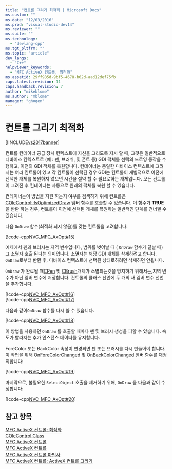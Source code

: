 ```yaml
---
title: "컨트롤 그리기 최적화 | Microsoft Docs"
ms.custom: ""
ms.date: "12/03/2016"
ms.prod: "visual-studio-dev14"
ms.reviewer: ""
ms.suite: ""
ms.technology: 
  - "devlang-cpp"
ms.tgt_pltfrm: ""
ms.topic: "article"
dev_langs: 
  - "C++"
helpviewer_keywords: 
  - "MFC ActiveX 컨트롤, 최적화"
ms.assetid: 29ff985d-9bf5-4678-b62d-aad12def75fb
caps.latest.revision: 11
caps.handback.revision: 7
author: "mikeblome"
ms.author: "mblome"
manager: "ghogen"
---
```

# 컨트롤 그리기 최적화
[!INCLUDE[vs2017banner](../assembler/inline/includes/vs2017banner.md)]

컨트롤 컨테이너 공급 장치 컨텍스트에 자신을 그리도록 지시 할 때, 그것은 일반적으로 디바이스 컨텍스트로 \(예 : 펜, 브러쉬, 및 폰트 등\) GDI 객체를 선택의 드로잉 동작을 수행하고, 이전의 GDI 객체를 복원합니다.  컨테이너는 동일한 디바이스 컨텍스트에 그려지는 여러 컨트롤이 있고 각 컨트롤이 선택된 경우 GDI는 컨트롤이 개별적으로 이전에 선택한 개체를 복원하지 않으면 시간을 절약 할 수 필요로하는 개체입니다.  모든 컨트롤이 그려진 후 컨테이너는 자동으로 원래의 객체를 복원 할 수 있습니다.  
  
 컨테이너는이 방법을 지원 하는지 여부를 검색하기 위해 컨트롤은  [COleControl::IsOptimizedDraw](../Topic/COleControl::IsOptimizedDraw.md) 멤버 함수를 호출할 수 있습니다.  이 함수가  **TRUE**을  반환 하는 경우, 컨트롤이 이전에 선택된 개체를 복원하는 일반적인 단계를 건너뛸 수 있습니다.  
  
 다음  `OnDraw`  함수\(최적화 되지 않음\)를 갖는 컨트롤을 고려합니다:  
  
 [!code-cpp[NVC_MFC_AxOpt#15](../mfc/codesnippet/CPP/optimizing-control-drawing_1.cpp)]  
  
 예제에서 펜과 브러시는 지역 변수입니다, 범위를 벗어날 때 \( `OnDraw` 함수가 끝날 때\) 그 소멸자 호출 된다는 의미입니다.  소멸자는 해당 GDI 개체를 삭제하려고 합니다.  `OnDraw`로부터 반환 후, 디바이스 컨텍스트에 선택된 상태로하려면 삭제하면 안됩니다.  
  
 `OnDraw` 가 완료될 때[CPen](../mfc/reference/cpen-class.md) 및  [CBrush](../mfc/reference/cbrush-class.md)개체가 소멸되는것을 방지하기 위해서는,지역 변수가 아닌 멤버 변수에 저장합니다.  컨트롤의 클래스 선언에 두 개의 새 멤버 변수 선언을 추가합니다.  
  
 [!code-cpp[NVC_MFC_AxOpt#16](../mfc/codesnippet/CPP/optimizing-control-drawing_2.h)]  
[!code-cpp[NVC_MFC_AxOpt#17](../mfc/codesnippet/CPP/optimizing-control-drawing_3.h)]  
  
 다음과 같이`OnDraw` 함수를 다시 쓸 수 있습니다.  
  
 [!code-cpp[NVC_MFC_AxOpt#18](../mfc/codesnippet/CPP/optimizing-control-drawing_4.cpp)]  
  
 이 방법을 사용하면   `OnDraw` 를 호출할 때마다 펜 및 브러시 생성을 피할 수 있습니다.  속도가 빨라지는 추가 인스턴스 데이터를 유지합니다.  
  
 ForeColor 또는 BackColor 속성이 변경되면 펜 또는 브러시를 다시 만들어야 합니다.  이 작업을 위해 [OnForeColorChanged](../Topic/COleControl::OnForeColorChanged.md) 및  [OnBackColorChanged](../Topic/COleControl::OnBackColorChanged.md) 멤버 함수를 재정의합니다:  
  
 [!code-cpp[NVC_MFC_AxOpt#19](../mfc/codesnippet/CPP/optimizing-control-drawing_5.cpp)]  
  
 마지막으로, 불필요한  `SelectObject`  호출을 제거하기 위해, `OnDraw` 을 다음과 같이 수정합니다:  
  
 [!code-cpp[NVC_MFC_AxOpt#20](../mfc/codesnippet/CPP/optimizing-control-drawing_6.cpp)]  
  
## 참고 항목  
 [MFC ActiveX 컨트롤: 최적화](../mfc/mfc-activex-controls-optimization.md)   
 [COleControl Class](../mfc/reference/colecontrol-class.md)   
 [MFC ActiveX 컨트롤](../mfc/mfc-activex-controls.md)   
 [MFC ActiveX 컨트롤](../mfc/mfc-activex-controls.md)   
 [MFC ActiveX 컨트롤 마법사](../mfc/reference/mfc-activex-control-wizard.md)   
 [MFC ActiveX 컨트롤: ActiveX 컨트롤 그리기](../mfc/mfc-activex-controls-painting-an-activex-control.md)
